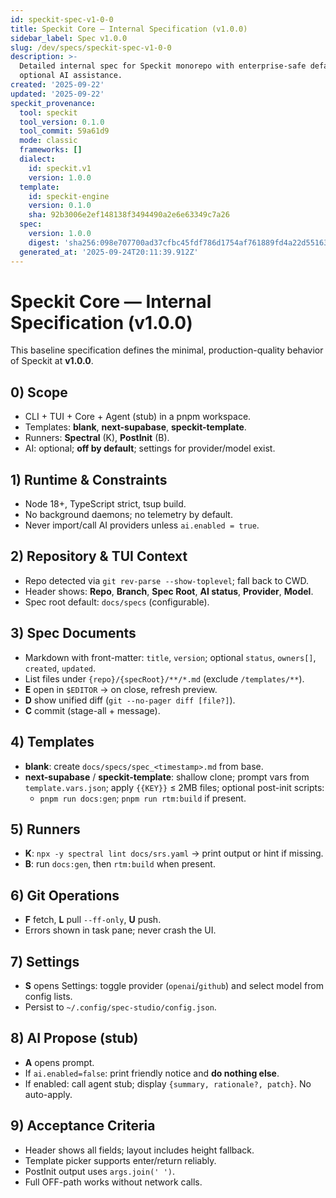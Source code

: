 ```yaml
---
id: speckit-spec-v1-0-0
title: Speckit Core — Internal Specification (v1.0.0)
sidebar_label: Spec v1.0.0
slug: /dev/specs/speckit-spec-v1-0-0
description: >-
  Detailed internal spec for Speckit monorepo with enterprise-safe defaults and
  optional AI assistance.
created: '2025-09-22'
updated: '2025-09-22'
speckit_provenance:
  tool: speckit
  tool_version: 0.1.0
  tool_commit: 59a61d9
  mode: classic
  frameworks: []
  dialect:
    id: speckit.v1
    version: 1.0.0
  template:
    id: speckit-engine
    version: 0.1.0
    sha: 92b3006e2ef148138f3494490a2e6e63349c7a26
  spec:
    version: 1.0.0
    digest: 'sha256:098e707700ad37cfbc45fdf786d1754af761889fd4a22d55163f5202a2f086ba'
  generated_at: '2025-09-24T20:11:39.912Z'
---
```


# Speckit Core — Internal Specification (v1.0.0)

This baseline specification defines the minimal, production-quality behavior of Speckit at **v1.0.0**.

## 0) Scope
- CLI + TUI + Core + Agent (stub) in a pnpm workspace.
- Templates: **blank**, **next-supabase**, **speckit-template**.
- Runners: **Spectral** (K), **PostInit** (B).
- AI: optional; **off by default**; settings for provider/model exist.

## 1) Runtime & Constraints
- Node 18+, TypeScript strict, tsup build.
- No background daemons; no telemetry by default.
- Never import/call AI providers unless `ai.enabled = true`.

## 2) Repository & TUI Context
- Repo detected via `git rev-parse --show-toplevel`; fall back to CWD.
- Header shows: **Repo**, **Branch**, **Spec Root**, **AI status**, **Provider**, **Model**.
- Spec root default: `docs/specs` (configurable).

## 3) Spec Documents
- Markdown with front-matter: `title`, `version`; optional `status`, `owners[]`, `created`, `updated`.
- List files under `{repo}/{specRoot}/**/*.md` (exclude `/templates/**`).
- **E** open in `$EDITOR` → on close, refresh preview.
- **D** show unified diff (`git --no-pager diff [file?]`).
- **C** commit (stage-all + message).

## 4) Templates
- **blank**: create `docs/specs/spec_<timestamp>.md` from base.
- **next-supabase** / **speckit-template**: shallow clone; prompt vars from `template.vars.json`; apply `{{KEY}}` ≤ 2MB files; optional post-init scripts:
  - `pnpm run docs:gen`; `pnpm run rtm:build` if present.

## 5) Runners
- **K**: `npx -y spectral lint docs/srs.yaml` → print output or hint if missing.
- **B**: run `docs:gen`, then `rtm:build` when present.

## 6) Git Operations
- **F** fetch, **L** pull `--ff-only`, **U** push.
- Errors shown in task pane; never crash the UI.

## 7) Settings
- **S** opens Settings: toggle provider (`openai`/`github`) and select model from config lists.
- Persist to `~/.config/spec-studio/config.json`.

## 8) AI Propose (stub)
- **A** opens prompt.
- If `ai.enabled=false`: print friendly notice and **do nothing else**.
- If enabled: call agent stub; display `{summary, rationale?, patch}`. No auto-apply.

## 9) Acceptance Criteria
- Header shows all fields; layout includes height fallback.
- Template picker supports enter/return reliably.
- PostInit output uses `args.join(' ')`.
- Full OFF-path works without network calls.
